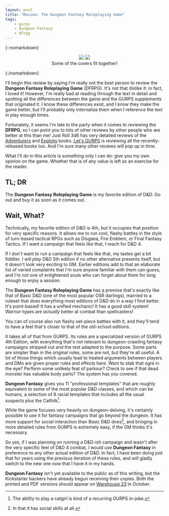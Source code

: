```yaml
---
layout: post
title: "Review: The Dungeon Fantasy Roleplaying Game"
tags:
    - gurps
    - dungeon-fantasy
    - dfrpg
---
```


{::nomarkdown}
<figure style="text-align: center;">
  <img
    src="{{ "/assets/adventurers-cover-full-size-240x300.png" | absolute_url }}"
    style="display: inline-block;"/>
  <img src="{{ "/assets/exploits-cover-full-240x300.png" | absolute_url }}"
       style="display: inline-block;"/>
  <figcaption>Some of the covers fit together!</figcaption>
</figure>
{:/nomarkdown}


I'll begin this review by saying I'm really not the best person to review the
**Dungeon Fantasy Roleplaying Game** (DFRPG). It's not that dislike it: in fact,
I loved it! However, I'm really bad at reading through the text in detail and
spotting all the differences between the game and the GURPS supplements that
originated it. I know these differences exist, and I know they make the game
better, but I'll probably only internalize them when I reference the text in
play enough times.

Fortunately, it seems I'm late to the party when it comes to reviewing the
**DFRPG**, so I can point you to lots of other reviews by other people who are
better at this than me! Just Roll 3d6 has very detailed reviews of
the [Adventurers][2] and [Exploits][3] books. [Let's GURPS][4] is reviewing all
the recently-released books too. And I'm sure many other reviews will pop up in
time.

What I'll do in this article is something only I can do: give you my own opinion
on the game. Whether that is of any value is left as an exercise for the
reader.

## TL; DR

The **Dungeon Fantasy Roleplaying Game** is my favorite edition of D&D. Go out
and buy it as soon as it comes out.

## Wait, What?

Technically, my favorite edition of D&D is 4th, but it occupies that position
for very specific reasons. It allows me to run cool, flashy battles in the style
of turn-based tactical RPGs such as Disgaea, Fire Emblem, or Final Fantasy
Tactics. If I want a campaign that feels like that, I reach for D&D 4.

If I don't want to run a campaign that feels like that, my tastes get a bit
fiddlier. I will _play_ D&D 5th edition if no other alternative presents itself,
but it doesn't look very exciting to GM. Earlier editions add to that an
elaborate list of varied complaints that I'm sure anyone familiar with them can
guess, and I'm not one of enlightened souls who can forget about them for long
enough to enjoy a session.

The **Dungeon Fantasy Roleplaying Game** has a premise that's exactly like that
of Basic D&D (one of the most popular OSR darlings), married to a ruleset that
does everything most editions of D&D do in a way I find better. It's
point-based! It has a unified mechanic! It has a good skill system!
Warrior-types are _actually_ better at combat than spellcasters!

You can of course also run flashy set-piece battles with it, and they'll tend to
have a feel that's closer to that of the old-school editions.

It takes all of that from GURPS. Its rules are a specialized version of GURPS
4th Edition, with everything that's not relevant to dungeon-crawling fantasy
campaigns stripped out and the rest adapted to the purpose. Some parts are
simpler than in the original rules, some are not, but they're all useful. A lot
of those things which usually lead to heated arguments between players and DMs
are given proper rules and effects here. Want to stab that ogre in the eye?
Perform some unlikely feat of parkour? Check to see if that dead monster has
valuable body parts? The system has you covered.

**Dungeon Fantasy** gives you 11 "professional templates" that are roughly
equivalent to some of the most popular D&D classes, and which can be humans, a
selection of 8 racial templates that includes all the usual suspects plus the
Catfolk[^1].

While the game focuses very heavily on dungeon-delving, it's certainly possible
to use it for fantasy campaigns that go beyond the dungeon. It has more support
for social interaction than Basic D&D does[^2], and bringing in more detailed
rules from GURPS is extremely easy, if the GM thinks it's necessary.

So yes, if I was planning on running a D&D-ish campaign and wasn't after the
very specific feel of D&D 4 combat, I would use **Dungeon Fantasy** in
preference to any other actual edition of D&D. In fact, I have been doing
just that for years using the previous iteration of these rules, and will gladly
switch to the new one now that I have it in my hands.

**Dungeon Fantasy** isn't yet available to the public as of this writing, but
the Kickstarter backers have already begun receiving their copies. Both the
printed and PDF versions should appear on [Warehouse 23][1] in October.

[1]: http://www.warehouse23.com
[2]: http://justroll3d6.com/dfrpg-review-adventurers/
[3]: http://justroll3d6.com/dfrpg-review-exploits/
[4]: https://pseudoboo.blogspot.com.br/

[^1]: The ability to play a catgirl is kind of a recurring GURPS in-joke.
[^2]: In that it has social skills at all.
